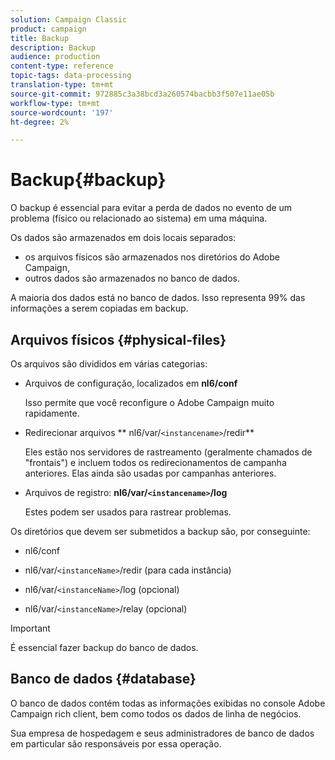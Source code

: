 ```yaml
---
solution: Campaign Classic
product: campaign
title: Backup
description: Backup
audience: production
content-type: reference
topic-tags: data-processing
translation-type: tm+mt
source-git-commit: 972885c3a38bcd3a260574bacbb3f507e11ae05b
workflow-type: tm+mt
source-wordcount: '197'
ht-degree: 2%

---
```



# Backup{#backup}

O backup é essencial para evitar a perda de dados no evento de um problema (físico ou relacionado ao sistema) em uma máquina.

Os dados são armazenados em dois locais separados:

* os arquivos físicos são armazenados nos diretórios do Adobe Campaign,
* outros dados são armazenados no banco de dados.

A maioria dos dados está no banco de dados. Isso representa 99% das informações a serem copiadas em backup.

## Arquivos físicos {#physical-files}

Os arquivos são divididos em várias categorias:

* Arquivos de configuração, localizados em **nl6/conf**

   Isso permite que você reconfigure o Adobe Campaign muito rapidamente.

* Redirecionar arquivos ** nl6/var/`<instancename>`/redir**

   Eles estão nos servidores de rastreamento (geralmente chamados de &quot;frontais&quot;) e incluem todos os redirecionamentos de campanha anteriores. Elas ainda são usadas por campanhas anteriores.

* Arquivos de registro: **nl6/var/`<instancename>`/log**

   Estes podem ser usados para rastrear problemas.

Os diretórios que devem ser submetidos a backup são, por conseguinte:

* nl6/conf

* nl6/var/`<instanceName>`/redir (para cada instância)

* nl6/var/`<instanceName>`/log (opcional)

* nl6/var/`<instanceName>`/relay (opcional)

>[!IMPORTANT]
>
>É essencial fazer backup do banco de dados.

## Banco de dados {#database}

O banco de dados contém todas as informações exibidas no console Adobe Campaign rich client, bem como todos os dados de linha de negócios.

Sua empresa de hospedagem e seus administradores de banco de dados em particular são responsáveis por essa operação.
